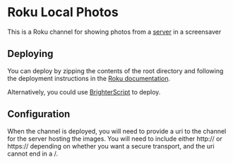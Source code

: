 # Roku Local Photos

This is a Roku channel for showing photos from a [server](https://github.com/mloft74/photo-manager-server) in a screensaver

## Deploying

You can deploy by zipping the contents of the root directory and following the deployment instructions in the [Roku documentation](https://developer.roku.com/en-gb/docs/developer-program/getting-started/roku-dev-prog.md).

Alternatively, you could use [BrighterScript](https://github.com/rokucommunity/brighterscript) to deploy.

## Configuration

When the channel is deployed, you will need to provide a uri to the channel for the server hosting the images. You will need to include either http:// or https:// depending on whether you want a secure transport, and the uri cannot end in a /.
